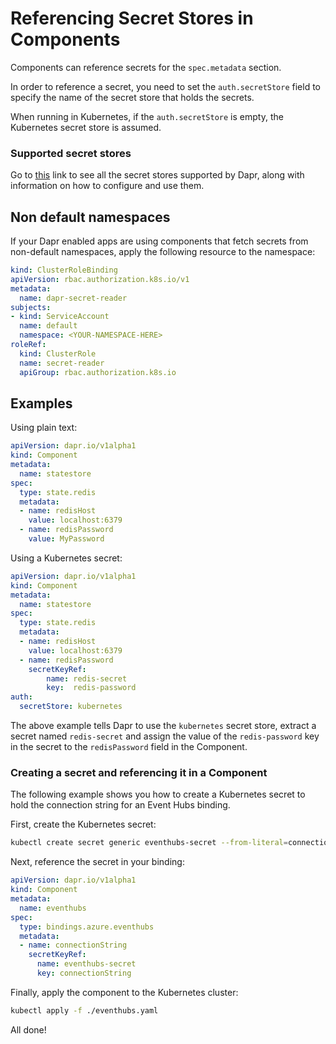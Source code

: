 # Referencing Secret Stores in Components

Components can reference secrets for the `spec.metadata` section.

In order to reference a secret, you need to set the `auth.secretStore` field to specify the name of the secret store that holds the secrets.

When running in Kubernetes, if the `auth.secretStore` is empty, the Kubernetes secret store is assumed.

### Supported secret stores

Go to [this](https://github.com/dapr/docs/blob/master/howto/setup-secret-store/supported-secret-stores.md) link to see all the secret stores supported by Dapr, along with information on how to configure and use them.

## Non default namespaces

If your Dapr enabled apps are using components that fetch secrets from non-default namespaces, apply the following resource to the namespace:

```yaml
kind: ClusterRoleBinding
apiVersion: rbac.authorization.k8s.io/v1
metadata:
  name: dapr-secret-reader
subjects:
- kind: ServiceAccount
  name: default
  namespace: <YOUR-NAMESPACE-HERE>
roleRef:
  kind: ClusterRole
  name: secret-reader
  apiGroup: rbac.authorization.k8s.io
```

## Examples

Using plain text:

```yml
apiVersion: dapr.io/v1alpha1
kind: Component
metadata:
  name: statestore
spec:
  type: state.redis
  metadata:
  - name: redisHost
    value: localhost:6379
  - name: redisPassword
    value: MyPassword
```

Using a Kubernetes secret:

```yml
apiVersion: dapr.io/v1alpha1
kind: Component
metadata:
  name: statestore
spec:
  type: state.redis
  metadata:
  - name: redisHost
    value: localhost:6379
  - name: redisPassword
    secretKeyRef:
    	name: redis-secret
        key:  redis-password
auth:
  secretStore: kubernetes
```

The above example tells Dapr to use the `kubernetes` secret store, extract a secret named `redis-secret` and assign the value of the `redis-password` key in the secret to the `redisPassword` field in the Component.

### Creating a secret and referencing it in a Component

The following example shows you how to create a Kubernetes secret to hold the connection string for an Event Hubs binding.

First, create the Kubernetes secret:

```bash
kubectl create secret generic eventhubs-secret --from-literal=connectionString=*********
```

Next, reference the secret in your binding:

```yml
apiVersion: dapr.io/v1alpha1
kind: Component
metadata:
  name: eventhubs
spec:
  type: bindings.azure.eventhubs
  metadata:
  - name: connectionString
    secretKeyRef:
      name: eventhubs-secret
      key: connectionString
```

Finally, apply the component to the Kubernetes cluster:

```bash
kubectl apply -f ./eventhubs.yaml
```

All done!
